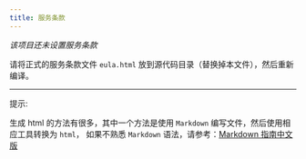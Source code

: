 ```yaml
---
title: 服务条款
---
```


*该项目还未设置服务条款*

请将正式的服务条款文件 `eula.html` 放到源代码目录（替换掉本文件），然后重新编译。

____

提示:

生成 html 的方法有很多，其中一个方法是使用 `Markdown` 编写文件，然后使用相应工具转换为 `html`，
如果不熟悉 `Markdown` 语法，请参考：[Markdown 指南中文版](https://www.markdown.xyz/)
